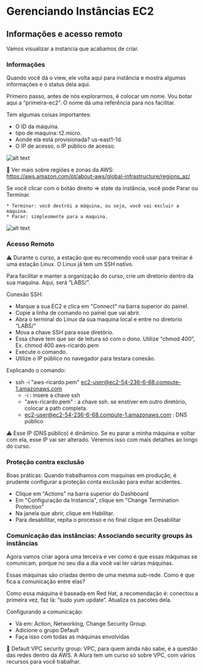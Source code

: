 # Gerenciando Instâncias EC2

## Informações e acesso remoto

Vamos visualizar a instancia que acabamos de criar.

### Informações

Quando você dá o view, ele volta aqui para instância e mostra algumas informações e o status dela aqui. 

Primeiro passo, antes de nós explorarmos, é colocar um nome. Vou botar aqui a “primeira-ec2”. O nome dá uma referência para nos facilitar.

Tem algumas coisas importantes:

* O ID da máquina. 
* tipo de maquina: t2.micro. 
* Aonde ela está provisionada? us-east1-1d.
* O IP de acesso, o IP público de acesso.

![alt text](https://github.com/asalunai/alura-deploy-amazon-ec2/blob/main/imagens/a02pt01img1.PNG?raw=true)

📌 Ver mais sobre regiões e zonas da AWS: https://aws.amazon.com/pt/about-aws/global-infrastructure/regions_az/

Se você clicar com o botão direito => state da instância, você pode Parar ou Terminar. 

	* Terminar: você destrói a máquina, ou seja, você vai excluir a máquina. 
	* Parar: simplesmente para a maquina. 
	
![alt text](https://github.com/asalunai/alura-deploy-amazon-ec2/blob/main/imagens/a02pt01img2.PNG?raw=true)

### Acesso Remoto

⚠️ Durante o curso, a estação que eu recomendo você usar para treinar é uma estação Linux. O Linux já tem um SSH nativo. 

Para facilitar e manter a organização do curso, crie um diretorio dentro da sua maquina. Aqui, será “LABS/”.

Conexão SSH:
* Marque a sua EC2 e clica em "Connect" na barra superior do painel. 
* Copie a linha de comando no painel que vai abrir. 
* Abra o terminal do Linux da sua maquina local e entre no diretorio “LABS/”
* Mova a chave SSH para esse diretório.
* Essa chave tem que ser de leitura só com o dono. Utilize “chmod 400”, Ex. chmod 400 aws-ricardo.pem
* Execute o comando.
* Utilize o IP público no navegador para testara conexão.

Explicando o comando: 

* ssh -i "aws-ricardo.pem" ec2-user@ec2-54-236-6-68.compute-1.amazonaws.com
	* -i : insere a chave ssh
	* "aws-ricardo.pem" : a chave ssh. se enstiver em outro diretório, colocar a path completa.
	* ec2-user@ec2-54-236-6-68.compute-1.amazonaws.com : DNS público

⚠️ Esse IP (DNS público) é dinâmico. Se eu parar a minha máquina e voltar com ela, esse IP vai ser alterado. Veremos isso com mais detalhes ao longo do curso. 

### Proteção contra exclusão 

Boas práticas: Quando trabalhamos com maquinas em produção, é prudente configurar a proteção conta exclusão para evitar acidentes.

* Clique em "Actions" na barra superior do Dashboard
* Em "Configuração da Instancia", clique em "Change Termination Protection"
* Na janela que abrir, clique em Habilitar.
* Para desabilitar, repita o processo e no final clique em Desabilitar 

### Comunicação das instâncias: Associando security groups às instâncias

Agora vamos criar agora uma terceira e ver como é que essas máquinas se comunicam, porque no seu dia a dia você vai ter várias máquinas. 

Essas máquinas são criadas dentro de uma mesma sub-rede. Como é que fica a comunicação entre elas? 

Como essa máquina é baseada em Red Hat, a recomendação é: conectou a primeira vez, faz lá: “sudo yum update”. Atualiza os pacotes dela.

Configurando a comunicação:
* Vá em: Action, Networking, Change Security Group.
* Adicione o grupo Default
* Faça isso com todas as máquinas envolvidas

📌 Default VPC security group: VPC, para quem ainda não sabe, é a questão das redes dentro da AWS. A Alura tem um curso só sobre VPC, com vários recursos para você trabalhar.
